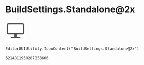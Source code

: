 # BuildSettings.Standalone@2x
![](/img/BuildSettings.Standalone@2x.png)

``` CSharp
EditorGUIUtility.IconContent("BuildSettings.Standalone@2x")
```
```
3214811950287853606
```

